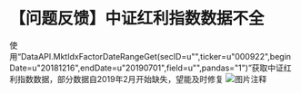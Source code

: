 # 【问题反馈】中证红利指数数据不全

使用“DataAPI.MktIdxFactorDateRangeGet(secID=u"",ticker=u"000922",beginDate=u"20181216",endDate=u"20190701",field=u"",pandas="1")”获取中证红利指数数据，部分数据自2019年2月开始缺失，望能及时修复
![图片注释](http://storage-uqer.datayes.com/5acb195d80ba4c01390f9a07/cb05d412-a3af-11e9-99dc-0242ac140002)